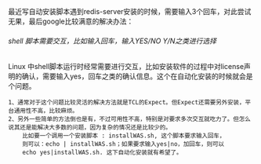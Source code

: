 最近写自动安装脚本遇到redis-server安装的时候，需要输入3个回车，对此尝试无果，最后google比较满意的解决办法：

###### shell 脚本需要交互，比如输入回车，输入YES/NO Y/N之类进行选择

Linux 中shell脚本运行时经常需要进行交互，比如安装软件的过程中对license声明的确认，需要输入yes，回车之类的确认信息。这个在自动化安装的时候就会是个问题。

```
1、通常对于这个问题比较灵活的解决方法就是TCL的Expect。但Expect还需要另外安装，平台通用性不高，比较麻烦。			
2、另外一些简单的方法倒也是有，不过可用性不高，特别是对要求多次交互就吃力了。但怎么说其还是能解决大多数的问题，因为复杂的情况还是比较少的。
    比如要一个调用一个安装脚本 : installWAS.sh, 这个脚本要求输入回车，
    则可以：echo | installWAS.sh；如果要求输入yes|no，加回车，则可以
    echo yes|installWAS.sh. 这下自动化安装就有希望了。
```